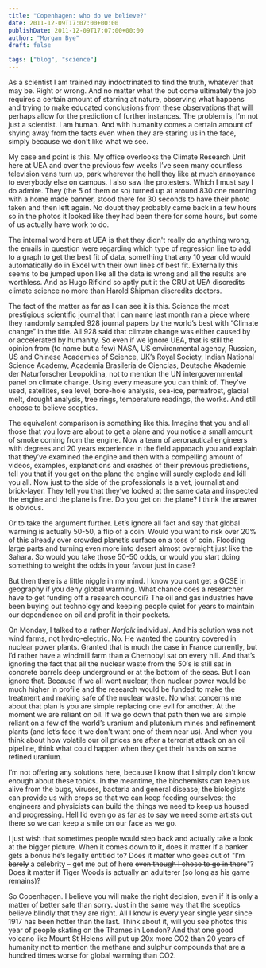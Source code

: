 ```yaml
---
title: "Copenhagen: who do we believe?"
date: 2011-12-09T17:07:00+00:00
publishDate: 2011-12-09T17:07:00+00:00
author: "Morgan Bye"
draft: false

tags: ["blog", "science"]
---
```


As a scientist I am trained nay indoctrinated to find the truth, whatever that may be. Right or wrong.  And no matter what the out come ultimately the job requires a certain amount of starring at nature, observing what happens and trying to make educated conclusions from these observations that will perhaps allow for the prediction of further instances.  The problem is, I’m not just a scientist.  I am human.  And with humanity comes a certain amount of shying away from the facts even when they are staring us in the face, simply because we don't like what we see.

My case and point is this.  My office overlooks the Climate Research Unit here at UEA and over the previous few weeks I’ve seen many countless television vans turn up, park wherever the hell they like at much annoyance to everybody else on campus.  I also saw the protesters.  Which I must say I do admire.  They (the 5 of them or so) turned up at around 830 one morning with a home made banner, stood there for 30 seconds to have their photo taken and then left again.  No doubt they probably came back in a few hours so in the photos it looked like they had been there for some hours, but some of us actually have work to do.

The internal word here at UEA is that they didn't really do anything wrong, the emails in question were regarding which type of regression line to add to a graph to get the best fit of data, something that any 10 year old would automatically do in Excel with their own lines of best fit.  Externally this seems to be jumped upon like all the data is wrong and all the results are worthless.  And as Hugo Rifkind so aptly put it the CRU at UEA discredits climate science no more than Harold Shipman discredits doctors.

The fact of the matter as far as I can see it is this. Science the most prestigious scientific journal that I can name last month ran a piece where they randomly sampled 928 journal papers by the world’s best with “Climate change” in the title.  All 928 said that climate change was either caused by or accelerated by humanity.  So even if we ignore UEA, that is still the opinion from (to name but a few) NASA, US environmental agency, Russian, US and Chinese Academies of Science, UK’s Royal Society, Indian National Science Academy, Academia Brasileria de Ciencias, Deutsche Akademie der Naturforscher Leopoldina, not to mention the UN intergovernmental panel on climate change. Using every measure you can think of. They’ve used, satellites, sea level, bore-hole analysis, sea-ice, permafrost, glacial melt, drought analysis, tree rings, temperature readings, the works.  And still choose to believe sceptics.

The equivalent comparison is something like this.  Imagine that you and all those that you love are about to get a plane and you notice a small amount of smoke coming from the engine.  Now a team of aeronautical engineers with degrees and 20 years experience in the field approach you and explain that they’ve examined the engine and then with a compelling amount of videos, examples, explanations and crashes of their previous predictions,  tell you that if you get on the plane the engine will surely explode and kill you all.  Now just to the side of the professionals is a vet, journalist and brick-layer.  They tell you that they’ve looked at the same data and inspected the engine and the plane is fine.  Do you get on the plane? I think the answer is obvious.

Or to take the argument further.  Let’s ignore all fact and say that global warming is actually 50-50, a flip of a coin.  Would you want to risk over 20% of this already over crowded planet’s surface on a toss of coin.  Flooding large parts and turning even more into desert almost overnight just like the Sahara.  So would you take those 50-50 odds, or would you start doing something to weight the odds in your favour just in case?

But then there is a little niggle in my mind.  I know you cant get a GCSE in geography if you deny global warming.  What chance does a researcher have to get funding off a research council?  The oil and gas industries have been buying out technology and keeping people quiet for years to maintain our dependence on oil and profit in their pockets.

On Monday, I talked to a rather *Norfolk* individual.  And his solution was not wind farms, not hydro-electric.  No.  He wanted the country covered in nuclear power plants.  Granted that is much the case in France currently, but I’d rather have a windmill farm than a Chernobyl sat on every hill.  And that’s ignoring the fact that all the nuclear waste from the 50′s is still sat in concrete barrels deep underground or at the bottom of the seas.  But I can ignore that.  Because if we all went nuclear, then nuclear power would be much higher in profile and the research would be funded to make the treatment and making safe of the nuclear waste.  No what concerns me about that plan is you are simple replacing one evil for another.  At the moment we are reliant on oil. If we go down that path then we are simple reliant on a few of the world’s uranium and plutonium mines and refinement plants (and let’s face it we don't want one of them near us).  And when you think about how volatile our oil prices are after a terrorist attack on an oil pipeline, think what could happen when they get their hands on some refined uranium.

I’m not offering any solutions here, because I know that I simply don't know enough about these topics.  In the meantime, the biochemists can keep us alive from the bugs, viruses, bacteria and general disease; the biologists can provide us with crops so that we can keep feeding ourselves; the engineers and physicists can build the things we need to keep us housed and progressing.  Hell I’d even go as far as to say we need some artists out there so we can keep a smile on our face as we go.

I just wish that sometimes people would step back and actually take a look at the bigger picture.  When it comes down to it, does it matter if a banker gets a bonus he’s legally entitled to? Does it matter who goes out of  "I’m ~~barely~~ a celebrity – get me out of here ~~even though I chose to go in there~~"? Does it matter if Tiger Woods is actually an adulterer (so long as his game remains)?

So Copenhagen.  I believe you will make the right decision, even if it is only a matter of better safe than sorry.  Just in the same way that the sceptics believe blindly that they are right.  All I know is every year single year since 1917 has been hotter than the last.  Think about it, will you see photos this year of people skating on the Thames in London? And that one good volcano like Mount St Helens will put up 20x more CO2 than 20 years of humanity not to mention the methane and sulphur compounds that are a hundred times worse for global warming than CO2.
